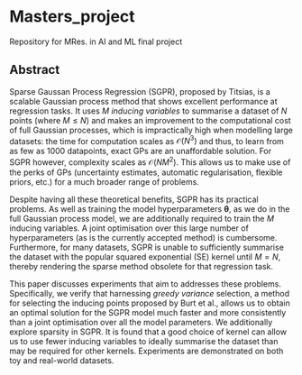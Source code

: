 # Masters_project
Repository for MRes. in AI and ML final project

## Abstract
Sparse Gaussan Process Regression (SGPR), proposed by Titsias, is a scalable Gaussian process method that shows excellent performance at regression tasks. It uses $M$ _inducing variables_ to summarise a dataset of $N$ points (where $M\leq N$) and makes an improvement to the computational cost of full Gaussian processes, which is impractically high when modelling large datasets: the time for computation scales as $\mathcal{O}(N^3)$ and thus, to learn from as few as 1000 datapoints, exact GPs are an unaffordable solution. For SGPR however, complexity scales as $\mathcal{O}(NM^2)$. This allows us to make use of the perks of GPs (uncertainty estimates, automatic regularisation, flexible priors, etc.) for a much broader range of problems.

Despite having all these theoretical benefits, SGPR has its practical problems. As well as training the model hyperparameters $\boldsymbol\theta$, as we do in the full Gaussian process model, we are additionally required to train the $M$ inducing variables. A joint optimisation over this large number of hyperparameters (as is the currently accepted method) is cumbersome. Furthermore, for many datasets, SGPR is unable to sufficiently summarise the dataset with the popular squared exponential (SE) kernel until $M=N$, thereby rendering the sparse method obsolete for that regression task.

This paper discusses experiments that aim to addresses these problems. Specifically, we verify that harnessing _greedy variance_ selection, a method for selecting the inducing points proposed by Burt et al., allows us to obtain an optimal solution for the SGPR model much faster and more consistently than a joint optimisation over all the model parameters. We additionally explore sparsity in SGPR. It is found that a good choice of kernel can allow us to use fewer inducing variables to ideally summarise the dataset than may be required for other kernels. Experiments are demonstrated on both toy and real-world datasets.
